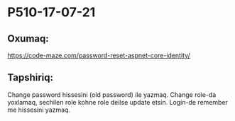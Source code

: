 # P510-17-07-21

## Oxumaq:

https://code-maze.com/password-reset-aspnet-core-identity/

## Tapshiriq:

Change password hissesini (old password) ile yazmaq. Change role-da yoxlamaq, sechilen role kohne role deilse update etsin. Login-de remember me hissesini yazmaq.

